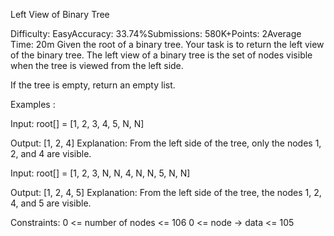 Left View of Binary Tree


Difficulty: EasyAccuracy: 33.74%Submissions: 580K+Points: 2Average Time: 20m
Given the root of a binary tree. Your task is to return the left view of the binary tree. The left view of a binary tree is the set of nodes visible when the tree is viewed from the left side.

If the tree is empty, return an empty list.

Examples :

Input: root[] = [1, 2, 3, 4, 5, N, N]

Output: [1, 2, 4]
Explanation: From the left side of the tree, only the nodes 1, 2, and 4 are visible.

Input: root[] = [1, 2, 3, N, N, 4, N, N, 5, N, N]

Output: [1, 2, 4, 5]
Explanation: From the left side of the tree, the nodes 1, 2, 4, and 5 are visible.

Constraints:
0 <= number of nodes <= 106
0 <= node -> data <= 105
